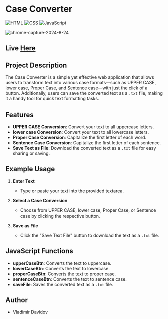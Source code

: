 # Case Converter

![HTML](https://img.shields.io/badge/HTML-5-E34F26?style=for-the-badge&logo=html5&logoColor=white)
![CSS](https://img.shields.io/badge/CSS-3-1572B6?style=for-the-badge&logo=css3&logoColor=white)
![JavaScript](https://img.shields.io/badge/JavaScript-ES6+-F7DF1E?style=for-the-badge&logo=javascript&logoColor=black)

![chrome-capture-2024-8-24](https://github.com/user-attachments/assets/8a2e41e0-2caf-4e36-9ea8-005dbca5f21f)

## Live [Here](https://v-dav.github.io/case-converter/)

## Project Description

The Case Converter is a simple yet effective web application that allows users to transform text into various case formats—such as UPPER CASE, lower case, Proper Case, and Sentence case—with just the click of a button. Additionally, users can save the converted text as a `.txt` file, making it a handy tool for quick text formatting tasks.

## Features

- **UPPER CASE Conversion**: Convert your text to all uppercase letters.
- **lower case Conversion**: Convert your text to all lowercase letters.
- **Proper Case Conversion**: Capitalize the first letter of each word.
- **Sentence Case Conversion**: Capitalize the first letter of each sentence.
- **Save Text as File**: Download the converted text as a `.txt` file for easy sharing or saving.

## Example Usage

1. **Enter Text**
   - Type or paste your text into the provided textarea.
   
2. **Select a Case Conversion**
   - Choose from UPPER CASE, lower case, Proper Case, or Sentence case by clicking the respective button.
   
3. **Save as File**
   - Click the "Save Text File" button to download the text as a `.txt` file.

## JavaScript Functions

- **upperCaseBtn**: Converts the text to uppercase.
- **lowerCaseBtn**: Converts the text to lowercase.
- **properCaseBtn**: Converts the text to proper case.
- **sentenceCaseBtn**: Converts the text to sentence case.
- **saveFile**: Saves the converted text as a `.txt` file.

## Author

- Vladimir Davidov
